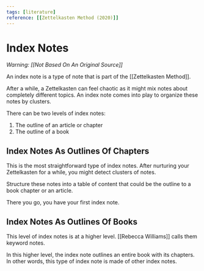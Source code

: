 ```yaml
---
tags: [literature]
reference: [[Zettelkasten Method (2020)]]
---
```


# Index Notes

*Warning: [[Not Based On An Original Source]]*

An index note is a type of note that is part of the [[Zettelkasten Method]].

After a while, a Zettelkasten can feel chaotic as it might mix notes about completely different topics. An index note comes into play to organize these notes by clusters.

There can be two levels of index notes:
1. The outline of an article or chapter
2. The outline of a book

## Index Notes As Outlines Of Chapters

This is the most straightforward type of index notes. After nurturing your Zettelkasten for a while, you might detect  clusters of notes.

Structure these notes into a table of content that could be the outline to a book chapter or an article.

There you go, you have your first index note.

## Index Notes As Outlines Of Books

This level of index notes is at a higher level. [[Rebecca Williams]] calls them keyword notes.

In this higher level, the index note outlines an entire book with its chapters. In other words, this type of index note is made of other index notes.

[//begin]: # "Autogenerated link references for markdown compatibility"
[not-based-on-an-original-source]: ../3-permanent/not-based-on-an-original-source "Not Based On An Original Source"
[zettelkasten-method]: ../1-fleeting/zettelkasten-method "Zettelkasten Method"
[//end]: # "Autogenerated link references"